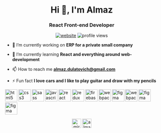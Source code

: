 <h1 align="center">Hi 👋, I'm Almaz</h1>
<h3 align="center">React Front-end Developer</h3>

<p align="center">
  <a href="https://kaliyev.dev/"><img src="https://img.shields.io/static/v1?label=&labelColor=505050&message=website&color=%230064b7&style=flat&logo=google-chrome&logoColor=%23fff" alt="website" /></a>
  <img src="https://komarev.com/ghpvc/?username=gr2en&color=0064b7&style=flat" alt="profile views" />
</p>

- 🔭 I’m currently working on **ERP for a private small company**

- 🌱 I’m currently learning **React and everything around web-development**

- 📫 How to reach me **almaz.dulatovich@gmail.com**

- ⚡ Fun fact **I love cars and I like to play guitar and draw with my pencils**

<p align="left"><img src="https://devicons.github.io/devicon/devicon.git/icons/html5/html5-original-wordmark.svg" alt="html5" width="40" height="40"/> <img src="https://devicons.github.io/devicon/devicon.git/icons/css3/css3-original-wordmark.svg" alt="css3" width="40" height="40"/> <img src="https://devicons.github.io/devicon/devicon.git/icons/sass/sass-original.svg" alt="sass" width="40" height="40"/> <img src="https://devicons.github.io/devicon/devicon.git/icons/javascript/javascript-original.svg" alt="javascript" width="40" height="40"/> <img src="https://devicons.github.io/devicon/devicon.git/icons/react/react-original-wordmark.svg" alt="react" width="40" height="40"/> <img src="https://devicons.github.io/devicon/devicon.git/icons/redux/redux-original.svg" alt="redux" width="40" height="40"/> <img src="https://www.vectorlogo.zone/logos/firebase/firebase-icon.svg" alt="firebase" width="40" height="40"/> <img src="https://devicons.github.io/devicon/devicon.git/icons/webpack/webpack-original.svg" alt="webpack" width="40" height="40"/> <img src="https://www.vectorlogo.zone/logos/figma/figma-icon.svg" alt="figma" width="40" height="40"/> <img src="https://devicons.github.io/devicon/devicon.git/icons/git/git-original.svg" alt="webpack" width="40" height="40"/> <img src="https://devicons.github.io/devicon/devicon.git/icons/github/github-original.svg" alt="figma" width="40" height="40"/> <img src="https://devicons.github.io/devicon/devicon.git/icons/gitlab/gitlab-original.svg" alt="figma" width="40" height="40"/></p><p align="center"><a href="https://instagram.com/mirrxr.mk3" target="blank"><img align="center" src="https://cdn.jsdelivr.net/npm/simple-icons@3.0.1/icons/instagram.svg" alt="mirrxr.mk3" height="30" width="30" /></a> <a href="https://t.me/almaz_kaliyev" target="blank"><img align="center" src="https://cdn.jsdelivr.net/npm/simple-icons@3.4.0/icons/telegram.svg" alt="almaz_kaliyev" height="30" width="30" /></a></p>
